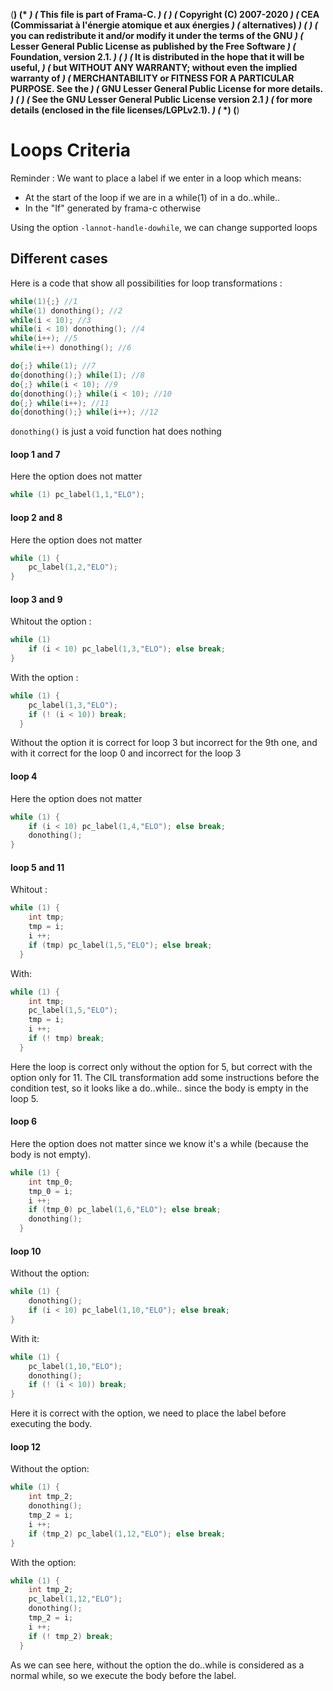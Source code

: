 (**************************************************************************)
(*                                                                        *)
(*  This file is part of Frama-C.                                         *)
(*                                                                        *)
(*  Copyright (C) 2007-2020                                               *)
(*    CEA (Commissariat à l'énergie atomique et aux énergies              *)
(*         alternatives)                                                  *)
(*                                                                        *)
(*  you can redistribute it and/or modify it under the terms of the GNU   *)
(*  Lesser General Public License as published by the Free Software       *)
(*  Foundation, version 2.1.                                              *)
(*                                                                        *)
(*  It is distributed in the hope that it will be useful,                 *)
(*  but WITHOUT ANY WARRANTY; without even the implied warranty of        *)
(*  MERCHANTABILITY or FITNESS FOR A PARTICULAR PURPOSE.  See the         *)
(*  GNU Lesser General Public License for more details.                   *)
(*                                                                        *)
(*  See the GNU Lesser General Public License version 2.1                 *)
(*  for more details (enclosed in the file licenses/LGPLv2.1).            *)
(*                                                                        *)
(**************************************************************************)

Loops Criteria
====================

Reminder : We want to place a label if we enter in a loop which means:
* At the start of the loop if we are in a while(1) of in a do..while..
* In the "If" generated by frama-c otherwise

Using the option `-lannot-handle-dowhile`, we can change supported loops

Different cases
----------------

Here is a code that show all possibilities for loop transformations :
```c
while(1){;} //1
while(1) donothing(); //2
while(i < 10); //3
while(i < 10) donothing(); //4
while(i++); //5
while(i++) donothing(); //6

do{;} while(1); //7
do{donothing();} while(1); //8
do{;} while(i < 10); //9
do{donothing();} while(i < 10); //10
do{;} while(i++); //11
do{donothing();} while(i++); //12
```

`donothing()` is just a void function hat does nothing

#### loop 1 and 7

Here the option does not matter

```c
while (1) pc_label(1,1,"ELO");
```

#### loop 2 and 8

Here the option does not matter

```c
while (1) {
    pc_label(1,2,"ELO");
}
```

#### loop 3 and 9

Whitout the option :

```c
while (1) 
	if (i < 10) pc_label(1,3,"ELO"); else break;
}
```

With the option :
```c
while (1) {
    pc_label(1,3,"ELO");
	if (! (i < 10)) break;
  }
```
Without the option it is correct for loop 3 but incorrect for the 9th one, and with it correct for the loop 0 and incorrect for the loop 3

#### loop 4

Here the option does not matter
```c
while (1) {
	if (i < 10) pc_label(1,4,"ELO"); else break;
    donothing();
}
```

#### loop 5 and 11

Whitout :
```c
while (1) {
	int tmp;
    tmp = i;
    i ++;
    if (tmp) pc_label(1,5,"ELO"); else break;
  }
```

With:
```c
while (1) {
    int tmp;
    pc_label(1,5,"ELO");
    tmp = i;
    i ++;
    if (! tmp) break;
  }
```
Here the loop is correct only without the option for 5, but correct with the option only for 11. The CIL transformation add some instructions before the condition test, so it looks like a do..while.. since the body is empty in the loop 5.

#### loop 6

Here the option does not matter since we know it's a while (because the body is not empty).
```c
while (1) {
	int tmp_0;
    tmp_0 = i;
    i ++;
    if (tmp_0) pc_label(1,6,"ELO"); else break;
    donothing();
  }
```

#### loop 10

Without the option:
```c
while (1) {
    donothing();
    if (i < 10) pc_label(1,10,"ELO"); else break;
}
```
With it:
```c
while (1) {
    pc_label(1,10,"ELO");
    donothing();
    if (! (i < 10)) break;
}
```
Here it is correct with the option, we need to place the label before executing the body.

#### loop 12

Without the option:
```c
while (1) {
	int tmp_2;
    donothing();
    tmp_2 = i;
    i ++;
    if (tmp_2) pc_label(1,12,"ELO"); else break;
}
```
With the option:
```c
while (1) {
    int tmp_2;
    pc_label(1,12,"ELO");
    donothing();
    tmp_2 = i;
    i ++;
    if (! tmp_2) break;
  }
```

As we can see here, without the option the do..while is considered as a normal while, so we execute the body before the label.
